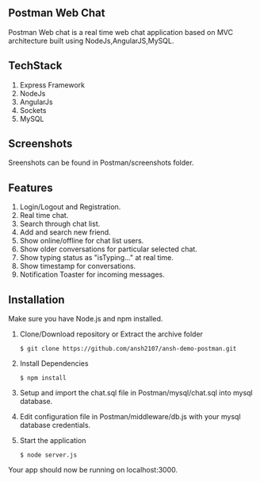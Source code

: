 ## Postman Web Chat
Postman Web chat is a real time web chat application based on MVC architecture built using NodeJs,AngularJS,MySQL.

## TechStack
1. Express Framework
2. NodeJs
3. AngularJs
4. Sockets
5. MySQL

## Screenshots
Sreenshots can be found in Postman/screenshots folder.

## Features
1. Login/Logout and Registration.
2. Real time chat.
3. Search through chat list.
4. Add and search new friend.
5. Show online/offline for chat list users.
6. Show older conversations for particular selected chat.
7. Show typing status as "isTyping..." at real time.  
8. Show timestamp for conversations.
9. Notification Toaster for incoming messages.

## Installation
Make sure you have Node.js and npm installed.

1. Clone/Download repository or Extract the archive folder
   ```shell
   $ git clone https://github.com/ansh2107/ansh-demo-postman.git
   ```
   
2. Install Dependencies
   ```shell
   $ npm install
   ```

3. Setup and import the chat.sql file in Postman/mysql/chat.sql into mysql database.

4. Edit configuration file in Postman/middleware/db.js with your
   mysql database credentials.

5.  Start the application
    ```shell
    $ node server.js
    ```

Your app should now be running on localhost:3000.
